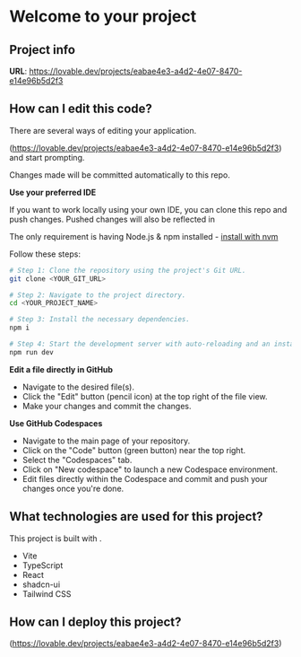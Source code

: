# Welcome to your  project

## Project info

**URL**: https://lovable.dev/projects/eabae4e3-a4d2-4e07-8470-e14e96b5d2f3

## How can I edit this code?

There are several ways of editing your application.



(https://lovable.dev/projects/eabae4e3-a4d2-4e07-8470-e14e96b5d2f3) and start prompting.

Changes made will be committed automatically to this repo.

**Use your preferred IDE**

If you want to work locally using your own IDE, you can clone this repo and push changes. Pushed changes will also be reflected in 

The only requirement is having Node.js & npm installed - [install with nvm](https://github.com/nvm-sh/nvm#installing-and-updating)

Follow these steps:

```sh
# Step 1: Clone the repository using the project's Git URL.
git clone <YOUR_GIT_URL>

# Step 2: Navigate to the project directory.
cd <YOUR_PROJECT_NAME>

# Step 3: Install the necessary dependencies.
npm i

# Step 4: Start the development server with auto-reloading and an instant preview.
npm run dev
```

**Edit a file directly in GitHub**

- Navigate to the desired file(s).
- Click the "Edit" button (pencil icon) at the top right of the file view.
- Make your changes and commit the changes.

**Use GitHub Codespaces**

- Navigate to the main page of your repository.
- Click on the "Code" button (green button) near the top right.
- Select the "Codespaces" tab.
- Click on "New codespace" to launch a new Codespace environment.
- Edit files directly within the Codespace and commit and push your changes once you're done.

## What technologies are used for this project?

This project is built with .

- Vite
- TypeScript
- React
- shadcn-ui
- Tailwind CSS

## How can I deploy this project?

(https://lovable.dev/projects/eabae4e3-a4d2-4e07-8470-e14e96b5d2f3) 
